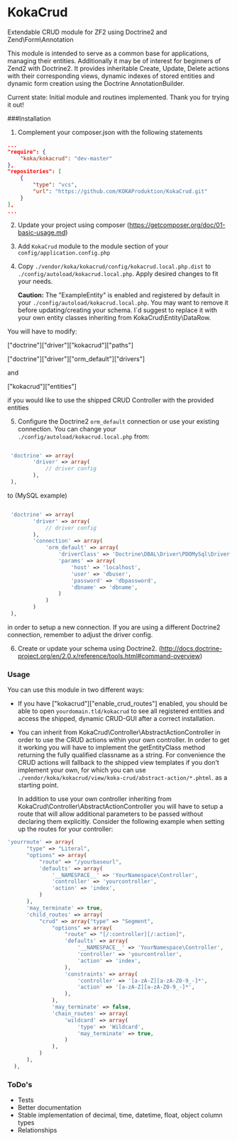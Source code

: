 KokaCrud
========

Extendable CRUD module for ZF2 using Doctrine2 and Zend\Form\Annotation

This module is intended to serve as a common base for applications, managing their entities. Additionally it may be of interest for beginners of Zend2 with Doctrine2. It provides inheritable Create, Update, Delete actions with their corresponding views, dynamic indexes of stored entities and dynamic form creation using the Doctrine AnnotationBuilder.

Current state: Initial module and routines implemented. Thank you for trying it out!

###Installation
1. Complement your composer.json with the following statements

  ```json
  ...
  "require": {
      "koka/kokacrud": "dev-master"
  },
  "repositories": [
      {
          "type": "vcs",
          "url": "https://github.com/KOKAProduktion/KokaCrud.git"
      }
  ],
  ...
  ```
2. Update your project using composer (https://getcomposer.org/doc/01-basic-usage.md)

3. Add `KokaCrud` module to the module section of your `config/application.config.php`

4. Copy `./vendor/koka/kokacrud/config/kokacrud.local.php.dist` to `./config/autoload/kokacrud.local.php`. Apply desired changes to fit your needs.
      
    **Caution:** The "ExampleEntity" is enabled and registered by default in your `./config/autoload/kokacrud.local.php`. You may want to remove it before updating/creating your schema. I`d suggest to replace it with your own entity classes inheriting from KokaCrud\Entity\DataRow.

  You will have to modify:
  
  ["doctrine"]["driver"]["kokacrud"]["paths"]
  
  ["doctrine"]["driver"]["orm_default"]["drivers"]
  
  and
  
  ["kokacrud"]["entities"]
  
  if you would like to use the shipped CRUD Controller with the provided entities

5. Configure the Doctrine2 `orm_default` connection or use your existing connection. You can change your `./config/autoload/kokacrud.local.php` from:

  ```php
  
   'doctrine' => array(
          'driver' => array(
              // driver config
          ),
   ),
  
  ```
  to (MySQL example)
  ```php
  
   'doctrine' => array(
          'driver' => array(
              // driver config
          ),
          'connection' => array(
              'orm_default' => array(
                  'driverClass' => 'Doctrine\DBAL\Driver\PDOMySql\Driver',
                  'params' => array(
                      'host' => 'localhost',
                      'user' => 'dbuser',
                      'password' => 'dbpassword',
                      'dbname' => 'dbname',
                  )
              )
          )
   ),
  ```
  in order to setup a new connection. If you are using a different Doctrine2 connection, remember to adjust the driver config.

6. Create or update your schema using Doctrine2. (http://docs.doctrine-project.org/en/2.0.x/reference/tools.html#command-overview)

### Usage

You can use this module in two different ways:

* If you have ["kokacrud"]["enable_crud_routes"] enabled, you should be able to open `yourdomain.tld/kokacrud` to see all registered entities and access the shipped, dynamic CRUD-GUI after a correct installation.

* You can inherit from KokaCrud\Controller\AbstractActionController in order to use the CRUD actions within your own controller. In order to get it working you will have to implement the getEntityClass method returning the fully qualified classname as a string. For convenience the CRUD actions will fallback to the shipped view templates if you don't implement your own, for which you can use `./vendor/koka/kokacrud/view/koka-crud/abstract-action/*.phtml`. as a starting point. 

  In addition to use your own controller inheriting from KokaCrud\Controller\AbstractActionController you will have to setup a route that will allow additional parameters to be passed without declaring them explicitly. Consider the following example when setting up the routes for your controller:

```php
'yourroute' => array(
      "type" => "Literal",
      "options" => array(
          "route" => "/yourbaseurl",
          'defaults' => array(
              '__NAMESPACE__' => 'YourNamespace\Controller',
              'controller' => 'yourcontroller',
              'action' => 'index',
          )
      ),
      'may_terminate' => true,
      'child_routes' => array(
          "crud" => array("type" => "Segment",
              "options" => array(
                  "route" => "[/:controller][/:action]",
                  'defaults' => array(
                      '__NAMESPACE__' => 'YourNamespace\Controller',
                      'controller' => 'yourcontroller',
                      'action' => 'index',
                  ),
                  'constraints' => array(
                      'controller' => '[a-zA-Z][a-zA-Z0-9_-]*',
                      'action' => '[a-zA-Z][a-zA-Z0-9_-]*',
                  ),
              ),
              'may_terminate' => false,
              'chain_routes' => array(
                  'wildcard' => array(
                      'type' => 'Wildcard',
                      'may_terminate' => true,
                  )
              ),
          )
      ),
  ),

```

### ToDo's

- Tests
- Better documentation
- Stable implementation of decimal, time, datetime, float, object column types
- Relationships
